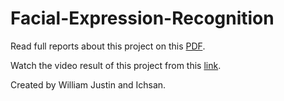 # Facial-Expression-Recognition

Read full reports about this project on this [PDF](https://drive.google.com/uc?export=download&id=1ixNtATny3PLxUk6U3ohaJwJ7aOoBhXhr).

Watch the video result of this project from this [link](https://drive.google.com/drive/folders/1upG-GUBnqqF7yc4ZNN86XD61DN9hzEqe?usp=sharing).


Created by William Justin and Ichsan.
